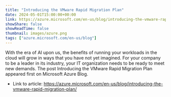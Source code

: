 ```yaml
---
title: "Introducing the VMware Rapid Migration Plan"
date: 2024-05-01T15:00:00+00:00
link: https://azure.microsoft.com/en-us/blog/introducing-the-vmware-rapid-migration-plan/
showShare: false
showReadTime: false
thumbnail: images/azure.png
tags: ["azure.microsoft.com/en-us/blog"]
---
```

With the era of AI upon us, the benefits of running your workloads in the cloud will grow in ways that you have not yet imagined. For your company to be a leader in its industry, your IT organization needs to be ready to meet new demands.
The post Introducing the VMware Rapid Migration Plan appeared first on Microsoft Azure Blog.

- Link to article: https://azure.microsoft.com/en-us/blog/introducing-the-vmware-rapid-migration-plan/